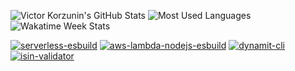 ![Victor Korzunin's GitHub Stats](https://github-readme-stats.vercel.app/api?username=floydspace&show_icons=true&hide_border=true&hide_title=true)
![Most Used Languages](https://github-readme-stats.vercel.app/api/top-langs/?username=floydspace&hide_border=true&layout=compact)
![Wakatime Week Stats](https://github-readme-stats.vercel.app/api/wakatime?username=floydspace&hide_border=true&layout=compact)

[![serverless-esbuild](https://github-readme-stats.vercel.app/api/pin/?username=floydspace&repo=serverless-esbuild)](https://github.com/floydspace/serverless-esbuild)
[![aws-lambda-nodejs-esbuild](https://github-readme-stats.vercel.app/api/pin/?username=floydspace&repo=aws-lambda-nodejs-esbuild)](https://github.com/floydspace/aws-lambda-nodejs-esbuild)
[![dynamit-cli](https://github-readme-stats.vercel.app/api/pin/?username=floydspace&repo=dynamodb-migrations-tool)](https://github.com/floydspace/dynamodb-migrations-tool)
[![isin-validator](https://github-readme-stats.vercel.app/api/pin/?username=floydspace&repo=isin-validator)](https://github.com/floydspace/isin-validator)

<!--
**floydspace/floydspace** is a ✨ _special_ ✨ repository because its `README.md` (this file) appears on your GitHub profile.

Here are some ideas to get you started:

- 🔭 I’m currently working on ...
- 🌱 I’m currently learning ...
- 👯 I’m looking to collaborate on ...
- 🤔 I’m looking for help with ...
- 💬 Ask me about ...
- 📫 How to reach me: ...
- 😄 Pronouns: ...
- ⚡ Fun fact: ...
-->
